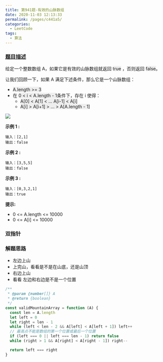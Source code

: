 ```yaml
---
title: 第941题-有效的山脉数组
date: 2020-11-03 12:13:33
permalink: /pages/c441a5/
categories:
  - LeetCode
tags:
  - 算法
---
```


### [题目描述](https://leetcode-cn.com/problems/valid-mountain-array/)

给定一个整数数组 A，如果它是有效的山脉数组就返回 <font style="background: #eee" >true</font> ，否则返回 <font style="background: #eee" >false</font>。

让我们回顾一下，如果 A 满足下述条件，那么它是一个山脉数组：

- <font style="background: #eee" >A.length >= 3</font>
- 在 <font style="background: #eee" >0 < i < A.length - 1</font>条件下，存在 i 使得：
  - <font style="background: #eee" >A[0] < A[1] < ... A[i-1] < A[i]</font>
  - <font style="background: #eee" >A[i] > A[i+1] > ... > A[A.length - 1]</font>

<img src="https://cdn.jsdelivr.net/gh/xiaojun996/CDN/images/leetcode/hint_valid_mountain_array.png" />

<!-- more -->

**示例 1 :**

```
输入：[2,1]
输出：false
```

**示例 2 :**

```
输入：[3,5,5]
输出：false
```

**示例 3 :**

```
输入：[0,3,2,1]
输出：true
```

**提示:**

- 0 <= A.length <= 10000
- 0 <= A[i] <= 10000

### 双指针

### 解题思路

- 左边上山
- 上完山，看看是不是在山底，还是山顶
- 右边上山
- 看看 左边和右边是不是一个位置

```JavaScript
/**
 * @param {number[]} A
 * @return {boolean}
 */
const validMountainArray = function (A) {
  const len = A.length
  let left = 0
  let right = len - 1
  while (left < len - 2 && A[left] < A[left + 1]) left++
  // 最高点不能是数组的第一个位置或最后一个位置
  if (left === 0 || left === len - 1) return false
  while (right > 1 && A[right] < A[right - 1]) right--

  return left === right
}
```
